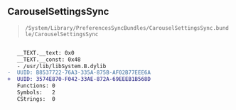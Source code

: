 ## CarouselSettingsSync

> `/System/Library/PreferencesSyncBundles/CarouselSettingsSync.bundle/CarouselSettingsSync`

```diff

   __TEXT.__text: 0x0
   __TEXT.__const: 0x48
   - /usr/lib/libSystem.B.dylib
-  UUID: B8537722-76A3-335A-875B-AF02B77EEE6A
+  UUID: 3574E870-F042-33AE-872A-69EEEB1B568D
   Functions: 0
   Symbols:   2
   CStrings:  0

```
